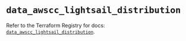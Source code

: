 # `data_awscc_lightsail_distribution`

Refer to the Terraform Registry for docs: [`data_awscc_lightsail_distribution`](https://registry.terraform.io/providers/hashicorp/awscc/0.70.0/docs/data-sources/lightsail_distribution).
